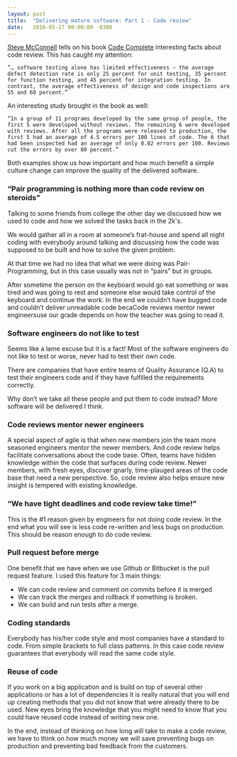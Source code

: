```yaml
---
layout: post
title:  "Delivering mature software: Part 1 - Code review"
date:   2016-05-17 00:00:00 -0300
---
```


[Steve McConnell](http://www.amazon.com/Steve-McConnell/e/B000APETRK/ref=dp_byline_cont_book_1) tells on his book [Code Complete](http://www.amazon.com/exec/obidos/ASIN/0735619670/codihorr-20) interesting facts about code review. This has caught my attention:

`“… software testing alone has limited effectiveness — the average defect detection rate is only 25 percent for unit testing, 35 percent for function testing, and 45 percent for integration testing. In contrast, the average effectiveness of design and code inspections are 55 and 60 percent.”`

An interesting study brought in the book as well:

`“In a group of 11 programs developed by the same group of people, the first 5 were developed without reviews. The remaining 6 were developed with reviews. After all the programs were released to production, the first 5 had an average of 4.5 errors per 100 lines of code. The 6 that had been inspected had an average of only 0.82 errors per 100. Reviews cut the errors by over 80 percent.”`

Both examples show us how important and how much benefit a simple culture change can improve the quality of the delivered software.

### “Pair programming is nothing more than code review on steroids”
Talking to some friends from college the other day we discussed how we used to code and how we solved the tasks back in the 2k's.

We would gather all in a room at someone’s frat-house and spend all night coding with everybody around talking and discussing how the code was supposed to be built and how to solve the given problem.

At that time we had no idea that what we were doing was Pair-Programming, but in this case usually was not in “pairs” but in groups.

After sometime the person on the keyboard would go eat something or was tired and was going to rest and someone else would take control of the keyboard and continue the work. In the end we couldn’t have bugged code and couldn’t deliver unreadable code becaCode reviews mentor newer engineersuse our grade depends on how the teacher was going to read it.

### Software engineers do not like to test
Seems like a lame excuse but it is a fact! Most of the software engineers do not like to test or worse, never had to test their own code.

There are companies that have entire teams of Quality Assurance (Q.A) to test their engineers code and if they have fulfilled the requirements correctly.

Why don’t we take all these people and put them to code instead? More software will be delivered I think.

### Code reviews mentor newer engineers
A special aspect of agile is that when new members join the team more seasoned engineers mentor the newer members. And code review helps facilitate conversations about the code base. Often, teams have hidden knowledge within the code that surfaces during code review. Newer members, with fresh eyes, discover gnarly, time-plauged areas of the code base that need a new perspective. So, code review also helps ensure new insight is tempered with existing knowledge.

### “We have tight deadlines and code review take time!”
This is the #1 reason given by engineers for not doing code review. In the end what you will see is less code re-written and less bugs on production. This should be reason enough to do code review.

### Pull request before merge
One benefit that we have when we use Github or Bitbucket is the pull request feature. I used this feature for 3 main things:

* We can code review and comment on commits before it is merged
* We can track the merges and rollback if something is broken.
* We can build and run tests after a merge.

### Coding standards
Everybody has his/her code style and most companies have a standard to code. From simple brackets to full class patterns. In this case code review guarantees that everybody will read the same code style.

### Reuse of code
If you work on a big application and is build on top of several other applications or has a lot of dependencies it is really natural that you will end up creating methods that you did not know that were already there to be used. New eyes bring the knowledge that you might need to know that you could have reused code instead of writing new one.

In the end, instead of thinking on how long will take to make a code review, we have to think on how much money we will save preventing bugs on production and preventing bad feedback from the customers.